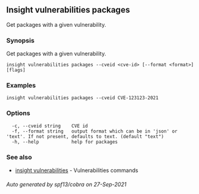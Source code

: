 ## Insight vulnerabilities packages

Get packages with a given vulnerability.

### Synopsis

Get packages with a given vulnerability.

```
insight vulnerabilities packages --cveid <cve-id> [--format <format>] [flags]
```

### Examples

```
insight vulnerabilities packages --cveid CVE-123123-2021
```

### Options

```
  -c, --cveid string    CVE id
  -f, --format string   output format which can be in 'json' or 'text'. If not present, defaults to text. (default "text")
  -h, --help            help for packages
```

### See also

* [insight vulnerabilities](insight_vulnerabilities.md)	 - Vulnerabilities commands

###### Auto generated by spf13/cobra on 27-Sep-2021
